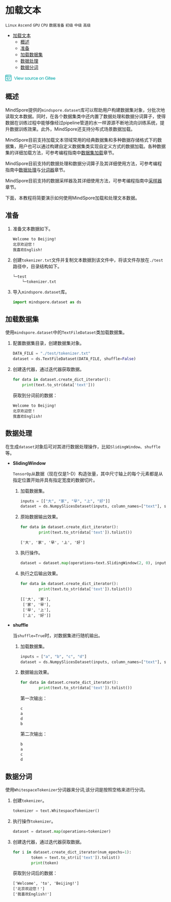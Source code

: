 # 加载文本

`Linux` `Ascend` `GPU` `CPU` `数据准备` `初级` `中级` `高级`

<!-- TOC -->

- [加载文本](#加载文本)
    - [概述](#概述)
    - [准备](#准备)
    - [加载数据集](#加载数据集)
    - [数据处理](#数据处理)
    - [数据分词](#数据分词)

<!-- /TOC -->

<a href="https://gitee.com/mindspore/docs/blob/master/tutorials/source_zh_cn/use/text_loading.md" target="_blank"><img src="../_static/logo_source.png"></a>

## 概述

MindSpore提供的`mindspore.dataset`库可以帮助用户构建数据集对象，分批次地读取文本数据。同时，在各个数据集类中还内置了数据处理和数据分词算子，使得数据在训练过程中能够像经过pipeline管道的水一样源源不断地流向训练系统，提升数据训练效果。此外，MindSpore还支持分布式场景数据加载。

MindSpore目前支持加载文本领域常用的经典数据集和多种数据存储格式下的数据集，用户也可以通过构建自定义数据集类实现自定义方式的数据加载。各种数据集的详细加载方法，可参考编程指南中[数据集加载](https://www.mindspore.cn/api/zh-CN/master/programming_guide/dataset_loading.html)章节。

MindSpore目前支持的数据处理和数据分词算子及其详细使用方法，可参考编程指南中[数据处理](https://www.mindspore.cn/api/zh-CN/master/programming_guide/pipeline.html)与[分词器](https://www.mindspore.cn/api/zh-CN/master/programming_guide/tokenizer.html)章节。

MindSpore目前支持的数据采样器及其详细使用方法，可参考编程指南中[采样器](https://www.mindspore.cn/api/zh-CN/master/programming_guide/sampler.html)章节。

下面，本教程将简要演示如何使用MindSpore加载和处理文本数据。

## 准备

1. 准备文本数据如下。

    ```
    Welcome to Beijing!
    北京欢迎您！
    我喜欢English!
    ```

2. 创建`tokenizer.txt`文件并复制文本数据到该文件中，将该文件存放在`./test`路径中，目录结构如下。

    ```
    └─test
        └─tokenizer.txt
    ```

3. 导入`mindspore.dataset`库。

    ```python
    import mindspore.dataset as ds
    ```

## 加载数据集

使用`mindspore.dataset`中的`TextFileDataset`类加载数据集。

1. 配置数据集目录，创建数据集对象。

    ```python
    DATA_FILE = "./test/tokenizer.txt"
    dataset = ds.TextFileDataset(DATA_FILE, shuffle=False)
    ```

2. 创建迭代器，通过迭代器获取数据。

    ```python
    for data in dataset.create_dict_iterator():
        print(text.to_str(data['text']))
    ```

    获取到分词前的数据：

    ```
    Welcome to Beijing!
    北京欢迎您！
    我喜欢English!
    ```

## 数据处理

在生成`dataset`对象后可对其进行数据处理操作，比如`SlidingWindow`、`shuffle`等。

- **SlidingWindow**

    `TensorOp`从数据（现在仅是1-D）构造张量，其中尺寸轴上的每个元素都是从指定位置开始并具有指定宽度的数据切片。

    1. 加载数据集。

        ```python
        inputs = [["大", "家", "早", "上", "好"]]
        dataset = ds.NumpySlicesDataset(inputs, column_names=["text"], shuffle=False)
        ```

    2. 原始数据输出效果。

        ```python
        for data in dataset.create_dict_iterator():
                print(text.to_str(data['text']).tolist())
        ```

        ```
        ['大', '家', '早', '上', '好']
        ```

    3. 执行操作。

        ```python
        dataset = dataset.map(operations=text.SlidingWindow(2, 0), input_columns=["text"])
        ```

    4. 执行之后输出效果。

        ```python
        for data in dataset.create_dict_iterator():
                print(text.to_str(data['text']).tolist())
        ```

        ```
        [['大', '家'],
         ['家', '早'],
         ['早', '上'],
         ['上', '好']]
        ```

- **shuffle**

    当`shuffle=True`时，对数据集进行随机输出。

    1. 加载数据集。

        ```python
        inputs = ["a", "b", "c", "d"]
        dataset = ds.NumpySlicesDataset(inputs, column_names=["text"], shuffle=False)
        ```

    2. 数据输出效果。

        ```python
        for data in dataset.create_dict_iterator():
                print(text.to_str(data['text']).tolist())
        ```

        第一次输出：

        ```
        c
        a
        d
        b
        ```

        第二次输出：

        ```
        b
        a
        c
        d
        ```

## 数据分词

使用`WhitespaceTokenizer`分词器来分词,该分词是按照空格来进行分词。

1. 创建`tokenizer`。

    ```python
    tokenizer = text.WhitespaceTokenizer()
    ```

2. 执行操作`tokenizer`。

    ```python
    dataset = dataset.map(operations=tokenizer)
    ```

3. 创建迭代器，通过迭代器获取数据。

    ```python
    for i in dataset.create_dict_iterator(num_epochs=1):
            token = text.to_str(i['text']).tolist()
            print(token)
    ```

    获取到分词后的数据：

    ```
    ['Welcome', 'to', 'Beijing!']
    ['北京欢迎您！']
    ['我喜欢English!']
    ```
